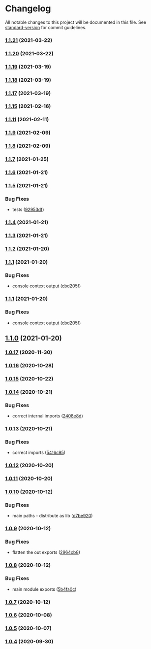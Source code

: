 # Changelog

All notable changes to this project will be documented in this file. See [standard-version](https://github.com/conventional-changelog/standard-version) for commit guidelines.

### [1.1.21](https://github.com/am0wa/tsjam/compare/v1.1.20...v1.1.21) (2021-03-22)

### [1.1.20](https://github.com/am0wa/tsjam/compare/v1.1.19...v1.1.20) (2021-03-22)

### [1.1.19](https://github.com/am0wa/tsjam/compare/v1.1.18...v1.1.19) (2021-03-19)

### [1.1.18](https://github.com/am0wa/tsjam/compare/v1.1.17...v1.1.18) (2021-03-19)

### [1.1.17](https://github.com/am0wa/tsjam/compare/v1.1.15...v1.1.17) (2021-03-19)

### [1.1.15](https://github.com/am0wa/tsjam/compare/v1.1.11...v1.1.15) (2021-02-16)

### [1.1.11](https://github.com/am0wa/tsjam/compare/v1.1.9...v1.1.11) (2021-02-11)

### [1.1.9](https://github.com/am0wa/tsjam/compare/v1.1.8...v1.1.9) (2021-02-09)

### [1.1.8](https://github.com/am0wa/tsjam/compare/v1.1.7...v1.1.8) (2021-02-09)

### [1.1.7](https://github.com/am0wa/tsjam/compare/v1.1.6...v1.1.7) (2021-01-25)

### [1.1.6](https://github.com/am0wa/tsjam/compare/v1.1.5...v1.1.6) (2021-01-21)

### [1.1.5](https://github.com/am0wa/tsjam/compare/v1.1.4...v1.1.5) (2021-01-21)


### Bug Fixes

* tests ([92953df](https://github.com/am0wa/tsjam/commit/92953dfdc5cb60f64f819bc54cfc78813cd19f16))

### [1.1.4](https://github.com/am0wa/tsjam/compare/v1.1.3...v1.1.4) (2021-01-21)

### [1.1.3](https://github.com/am0wa/tsjam/compare/v1.1.2...v1.1.3) (2021-01-21)

### [1.1.2](https://github.com/am0wa/tsjam/compare/v1.1.1...v1.1.2) (2021-01-20)

### [1.1.1](https://github.com/am0wa/tsjam/compare/v1.1.0...v1.1.1) (2021-01-20)


### Bug Fixes

* console context output ([cbd205f](https://github.com/am0wa/tsjam/commit/cbd205f7b37d8cbee2cd45dd72fbf8aa77197e7f))

### [1.1.1](https://github.com/am0wa/tsjam/compare/v1.1.0...v1.1.1) (2021-01-20)


### Bug Fixes

* console context output ([cbd205f](https://github.com/am0wa/tsjam/commit/cbd205f7b37d8cbee2cd45dd72fbf8aa77197e7f))

## [1.1.0](https://github.com/am0wa/tsjam/compare/v1.0.17...v1.1.0) (2021-01-20)

### [1.0.17](https://github.com/am0wa/tsjam/compare/v1.0.15...v1.0.17) (2020-11-30)

### [1.0.16](https://github.com/am0wa/tsjam/compare/v1.0.15...v1.0.16) (2020-10-28)

### [1.0.15](https://github.com/am0wa/tsjam/compare/v1.0.14...v1.0.15) (2020-10-22)

### [1.0.14](https://github.com/am0wa/tsjam/compare/v1.0.13...v1.0.14) (2020-10-21)


### Bug Fixes

* correct internal imports ([2408e8d](https://github.com/am0wa/tsjam/commit/2408e8d94aebad6da8862e6be15476aee9b59aa5))

### [1.0.13](https://github.com/am0wa/tsjam/compare/v1.0.12...v1.0.13) (2020-10-21)


### Bug Fixes

* correct imports ([5416c95](https://github.com/am0wa/tsjam/commit/5416c95cb1af5eb6026cd167318a3837e3c3847b))

### [1.0.12](https://github.com/am0wa/tsjam/compare/v1.0.11...v1.0.12) (2020-10-20)

### [1.0.11](https://github.com/am0wa/tsjam/compare/v1.0.10...v1.0.11) (2020-10-20)

### [1.0.10](https://github.com/am0wa/tsjam/compare/v1.0.9...v1.0.10) (2020-10-12)


### Bug Fixes

* main paths - distribute as lib ([d7be920](https://github.com/am0wa/tsjam/commit/d7be920a75710ee9d801c315cdbd49f0d273081c))

### [1.0.9](https://github.com/am0wa/tsjam/compare/v1.0.8...v1.0.9) (2020-10-12)


### Bug Fixes

* flatten the out exports ([2964cb8](https://github.com/am0wa/tsjam/commit/2964cb89e207a12bc85411f9658238b831e8c3c0))

### [1.0.8](https://github.com/am0wa/tsjam/compare/v1.0.7...v1.0.8) (2020-10-12)


### Bug Fixes

* main module exports ([5b4fa0c](https://github.com/am0wa/tsjam/commit/5b4fa0c13fe483167ee960927a73b861d2269294))

### [1.0.7](https://github.com/am0wa/tsjam/compare/v1.0.6...v1.0.7) (2020-10-12)

### [1.0.6](https://github.com/am0wa/tsjam/compare/v1.0.5...v1.0.6) (2020-10-08)

### [1.0.5](https://github.com/am0wa/tsjam/compare/v1.0.4...v1.0.5) (2020-10-07)

### [1.0.4](https://github.com/am0wa/tsjam/compare/v1.0.3...v1.0.4) (2020-09-30)
